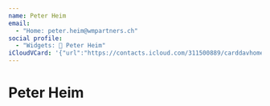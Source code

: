 ```yaml
---
name: Peter Heim
email:
  - "Home: peter.heim@wmpartners.ch"
social profile:
  - "Widgets: 🔄 Peter Heim"
iCloudVCard: '{"url":"https://contacts.icloud.com/311500889/carddavhome/card/MTUxMmI2ZmMtOTM2NC00NTE1LTgxZTItZWQ4NWNmMGVlYjZm.vcf","etag":"\"kmfhbuta\"","data":"BEGIN:VCARD\r\nVERSION:3.0\r\nFN:\r\nN:Heim;Peter;;;\r\nUID:1512b6fc-9364-4515-81e2-ed85cf0eeb6f\r\nPRODID:ez-vcard 0.9.13-fc\r\nREV:2025-04-03T22:14:52Z\r\nORG:;\r\nEMAIL;TYPE=HOME:peter.heim@wmpartners.ch\r\nX-SOCIALPROFILE;CHARSET=UTF-8;TYPE=widgets:🔄 Peter Heim\r\nEND:VCARD"}'
---
```

# Peter Heim